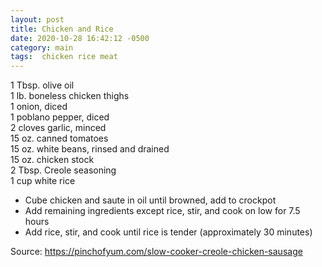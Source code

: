 ```yaml
---
layout: post
title: Chicken and Rice
date: 2020-10-28 16:42:12 -0500
category: main
tags:  chicken rice meat
---
```

1 Tbsp. olive oil  
1 lb. boneless chicken thighs  
1 onion, diced  
1 poblano pepper, diced  
2 cloves garlic, minced  
15 oz. canned tomatoes  
15 oz. white beans, rinsed and drained  
15 oz. chicken stock  
2 Tbsp. Creole seasoning  
1 cup white rice  
<ul>
 	<li>Cube chicken and saute in oil until browned, add to crockpot</li>
 	<li>Add remaining ingredients except rice, stir, and cook on low for 7.5 hours</li>
 	<li>Add rice, stir, and cook until rice is tender (approximately 30 minutes)</li>
</ul>
Source: <a href="https://pinchofyum.com/slow-cooker-creole-chicken-sausage">https://pinchofyum.com/slow-cooker-creole-chicken-sausage</a>
